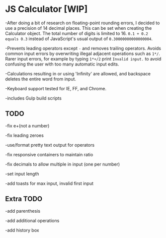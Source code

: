 JS Calculator [WIP]
===================

-After doing a bit of research on floating-point rounding errors, I decided to use a precision of 14 decimal places. This can be set when creating the Calculator object. The total number of digits is limited to 16. `0.1 + 0.2 equals 0.3` instead of JavaScript's usual output of `0.30000000000000004`.

-Prevents leading operators except `-` and removes trailing operators. Avoids common input errors by overwriting illegal adjacent operations such as `1*/`. Rarer input errors, for example by typing `1*+/2` print `Invalid input.` to avoid confusing the user with too many automatic input edits.

-Calculations resulting in or using 'Infinity' are allowed, and backspace deletes the entire word from input.

-Keyboard support tested for IE, FF, and Chrome.

-includes Gulp build scripts

TODO
----

-fix e+(not a number)

-fix leading zeroes

-use/format pretty text output for operators

-fix responsive containers to maintain ratio

-fix decimals to allow multiple in input (one per number)

-set input length

-add toasts for max input, invalid first input

Extra TODO
----------

-add parenthesis

-add additional operations

-add history box